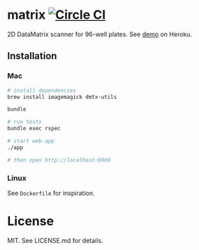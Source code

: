 # matrix [![Circle CI](https://circleci.com/gh/pivotbio/matrix.svg?style=svg&circle-token=015b384779c96843b6c98c5b07c57b8517127414)](https://circleci.com/gh/pivotbio/matrix)

2D DataMatrix scanner for 96-well plates. See
[demo](http://pivot-matrix.herokuapp.com/) on Heroku.

## Installation

### Mac

```sh
# install dependencies
brew install imagemagick dmtx-utils

bundle

# run tests
bundle exec rspec

# start web-app
./app

# then open http://localhost:6969
```

### Linux

See `Dockerfile` for inspiration.

# License

MIT. See LICENSE.md for details.
